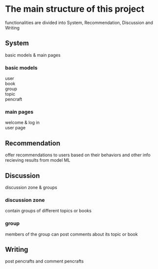 # The main structure of this project
functionalities are divided into System, Recommendation, Discussion and Writing
## System
basic models & main pages  
### basic models
user  
book  
group  
topic  
pencraft  
### main pages
welcome & log in  
user page  
## Recommendation
offer recommendations to users based on their behaviors and other info  
recieving results from model ML  
## Discussion
discussion zone & groups  
### discussion zone
contain groups of different topics or books  
### group
members of the group can post comments about its topic or book  
## Writing
post pencrafts and comment pencrafts  